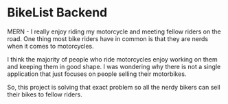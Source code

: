 # BikeList Backend

MERN - I really enjoy riding my motorcycle and meeting fellow riders on the road. One thing most bike riders have in common is that they are nerds when it comes to motorcycles.

I think the majority of people who ride motorcycles enjoy working on them and keeping them in good shape. I was wondering why there is not a single application that just focuses on people selling their motorbikes.

So, this project is solving that exact problem so all the nerdy bikers can sell their bikes to fellow riders.
